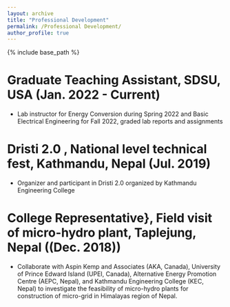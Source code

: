 ```yaml
---
layout: archive
title: "Professional Development"
permalink: /Professional Development/
author_profile: true
---
```


{% include base_path %}

Graduate Teaching Assistant, SDSU, USA (Jan. 2022 - Current)
======
* Lab instructor for Energy Conversion during Spring 2022 and Basic Electrical Engineering for Fall 2022, graded lab reports and assignments

Dristi 2.0 , National level technical fest, Kathmandu, Nepal (Jul. 2019)
======
* Organizer and participant in Dristi 2.0 organized by Kathmandu Engineering College

College Representative}, Field visit of micro-hydro plant, Taplejung, Nepal ((Dec. 2018))
======
* Collaborate with Aspin Kemp and Associates (AKA, Canada), University of Prince Edward Island (UPEI, Canada), Alternative Energy Promotion Centre (AEPC, Nepal), and Kathmandu Engineering College (KEC, Nepal) to investigate the feasibility of micro-hydro plants for construction of micro-grid in Himalayas region of Nepal.
